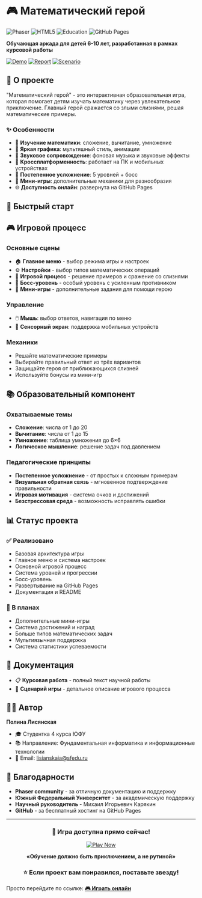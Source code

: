 # 🎮 Математический герой

![Phaser](https://img.shields.io/badge/Phaser-3.70.0-blue)
![HTML5](https://img.shields.io/badge/HTML5-Game-green)
![Education](https://img.shields.io/badge/Education-For%20Kids-orange)
![GitHub Pages](https://img.shields.io/badge/GitHub%20Pages-Deployed-brightgreen)

**Обучающая аркада для детей 6-10 лет, разработанная в рамках курсовой работы**

[![Demo](https://img.shields.io/badge/🎮-Играть_онлайн-8A2BE2)]((https://polina-fox.github.io/Math_Hero/))
[![Report](https://img.shields.io/badge/📄-Курсовая_работа-blue)](Курсовая.pdf)
[![Scenario](https://img.shields.io/badge/🎯-Сценарий_игры-green)](Сценарий.pdf)

## 🎯 О проекте

"Математический герой" - это интерактивная образовательная игра, которая помогает детям изучать математику через увлекательное приключение. Главный герой сражается со злыми слизнями, решая математические примеры.

### ✨ Особенности

- 🧮 **Изучение математики**: сложение, вычитание, умножение
- 🎨 **Яркая графика**: мультяшный стиль, анимации
- 🎵 **Звуковое сопровождение**: фоновая музыка и звуковые эффекты
- 📱 **Кроссплатформенность**: работает на ПК и мобильных устройствах
- 🎯 **Постепенное усложнение**: 5 уровней + босс
- 💫 **Мини-игры**: дополнительные механики для разнообразия
- 🌐 **Доступность онлайн**: развернута на GitHub Pages

## 🚀 Быстрый старт
## 🎮 Игровой процесс

### Основные сцены

- 🏠 **Главное меню** - выбор режима игры и настроек
- ⚙️ **Настройки** - выбор типов математических операций
- 🎯 **Игровой процесс** - решение примеров и сражение со слизнями
- 👑 **Босс-уровень** - особый уровень с усиленным противником
- 🔄 **Мини-игры** - дополнительные задания для помощи герою

### Управление

- 🖱️ **Мышь**: выбор ответов, навигация по меню
- 📱 **Сенсорный экран**: поддержка мобильных устройств

### Механики

- Решайте математические примеры
- Выбирайте правильный ответ из трёх вариантов
- Защищайте героя от приближающихся слизней
- Используйте бонусы из мини-игр

## 📚 Образовательный компонент

### Охватываемые темы

- **Сложение**: числа от 1 до 20
- **Вычитание**: числа от 1 до 15
- **Умножение**: таблица умножения до 6×6
- **Логическое мышление**: решение задач под давлением

### Педагогические принципы

- **Постепенное усложнение** - от простых к сложным примерам
- **Визуальная обратная связь** - мгновенное подтверждение правильности
- **Игровая мотивация** - система очков и достижений
- **Безстрессовая среда** - возможность исправлять ошибки

## 📊 Статус проекта

### ✅ Реализовано

- Базовая архитектура игры
- Главное меню и система настроек
- Основной игровой процесс
- Система уровней и прогрессии
- Босс-уровень
- Развертывание на GitHub Pages
- Документация и README

### 🚧 В планах

- Дополнительные мини-игры
- Система достижений и наград
- Больше типов математических задач
- Мультиязычная поддержка
- Система статистики успеваемости

## 📄 Документация

- 📋 **Курсовая работа** - полный текст научной работы
- 🎯 **Сценарий игры** - детальное описание игрового процесса

## 👨‍🎓 Автор

**Полина Лисянская**

- 🎓 Студентка 4 курса ЮФУ
- 📚 Направление: Фундаментальная информатика и информационные технологии
- 📧 Email: lisianskaia@sfedu.ru

## 🙏 Благодарности

- **Phaser community** - за отличную документацию и поддержку
- **Южный Федеральный Университет** - за академическую поддержку
- **Научный руководитель** - Михаил Игорьевич Карякин
- **GitHub** - за бесплатный хостинг на GitHub Pages

---

<div align="center">

### 🎯 Игра доступна прямо сейчас!

[![Play Now](https://img.shields.io/badge/🎮-Играть_онлайн-8A2BE2?style=for-the-badge&logo=game&logoColor=white)]((https://polina-fox.github.io/Math_Hero/))

**«Обучение должно быть приключением, а не рутиной»**

### ⭐ Если проект вам понравился, поставьте звезду!

</div>

Просто перейдите по ссылке: **[🎮 Играть онлайн](https://your-username.github.io/math-hero)**

